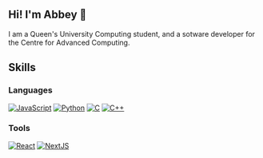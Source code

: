 ## Hi! I'm Abbey 👋

I am a Queen's University Computing student, and a sotware developer for the Centre for Advanced Computing. 

## Skills
### Languages
[![JavaScript](https://img.shields.io/badge/javascript-black?style=for-the-badge&logo=javascript)]()
[![Python](https://img.shields.io/badge/python-black?style=for-the-badge&logo=python)]()
[![C](https://img.shields.io/badge/C-black?style=for-the-badge&logo=c)]()
[![C++](https://img.shields.io/badge/C++-black?style=for-the-badge&logo=cplusplus)]()

### Tools
[![React](https://img.shields.io/badge/react-black?style=for-the-badge&logo=react)]()
[![NextJS](https://img.shields.io/badge/next.js-black?style=for-the-badge&logo=next.js)]()

